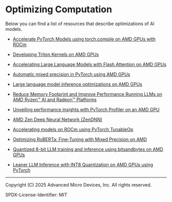 # Optimizing Computation

Below you can find a list of resources that describe optimizations of AI models.

- [Accelerate PyTorch Models using torch.compile on AMD GPUs with ROCm](https://rocm.blogs.amd.com/artificial-intelligence/torch_compile/README.html)

- [Developing Triton Kernels on AMD GPUs](https://rocm.blogs.amd.com/artificial-intelligence/triton/README.html)

- [Accelerating Large Language Models with Flash Attention on AMD GPUs](https://rocm.blogs.amd.com/artificial-intelligence/flash-attention/README.html)

- [Automatic mixed precision in PyTorch using AMD GPUs](https://rocm.blogs.amd.com/artificial-intelligence/automatic-mixed-precision/README.html)

- [Large language model inference optimizations on AMD GPUs](https://rocm.blogs.amd.com/artificial-intelligence/llm-inference-optimize/README.html)

- [Reduce Memory Footprint and Improve Performance Running LLMs on AMD Ryzen™ AI and Radeon™ Platforms](https://community.amd.com/t5/ai/reduce-memory-footprint-and-improve-performance-running-llms-on/ba-p/686157)

- [Unveiling performance insights with PyTorch Profiler on an AMD GPU](https://rocm.blogs.amd.com/artificial-intelligence/torch_profiler/README.html)

- [AMD Zen Deep Neural Network (ZenDNN)](https://www.amd.com/en/developer/zendnn.html)

- [Accelerating models on ROCm using PyTorch TunableOp](https://rocm.blogs.amd.com/artificial-intelligence/pytorch-tunableop/README.html)

- [Optimizing RoBERTa: Fine-Tuning with Mixed Precision on AMD](https://rocm.blogs.amd.com/artificial-intelligence/roberta_amp/README.html)

- [Quantized 8-bit LLM training and inference using bitsandbytes on AMD GPUs](https://rocm.blogs.amd.com/artificial-intelligence/bnb-8bit/README.html)

- [Leaner LLM Inference with INT8 Quantization on AMD GPUs using PyTorch](https://rocm.blogs.amd.com/artificial-intelligence/int8-quantization/README.html)

----------
Copyright (C) 2025 Advanced Micro Devices, Inc. All rights reserved.

SPDX-License-Identifier: MIT
